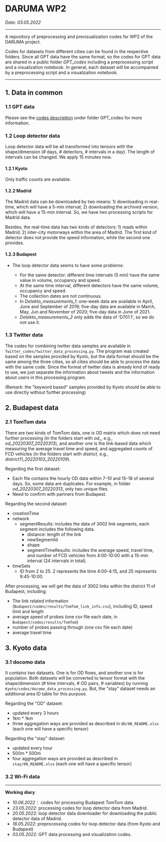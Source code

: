 # DARUMA WP2

*Date: 03.05.2022*

------------------------------

A repository of preprocessing and previsualization codes for WP2 of the DARUMA project.

Codes for datasets from different cities can be found in the respective folders. Since all GPT data have the same format, so the codes for GPT data are shared in a public folder *GPT_codes* including a preprocessing script and a visualization notebook. In general, each dataset will be accompanied by a preprocessing script and a visualization notebook.

--------
## 1. Data in common

### 1.1 GPT data

Please see the [codes description](GPT_codes/codes_description.md) under folder GPT_codes for more information.

### 1.2 Loop detector data

Loop detector data will be all transformed into tensors with the shape/dimension (# days, # detectors, # intervals in a day). The length of intervals can be changed. We apply 15 minutes now.

#### 1.2.1 Kyoto

Only traffic counts are available.

#### 1.2.2 Madrid

The Madrid data can be downloaded by two means: 1) downloading in real-time, which will have a 5-min interval; 2) downloading the archived version, which will have a 15-min interval. So, we have two processing scripts for Madrid data.

Besides, the real-time data has two kinds of detectors: 1) roads within Madrid; 2) inter-city motorways within the area of Madrid. The first kind of detector does not provide the speed information, while the second one provides.

#### 1.2.3 Budapest

- The loop detector data seems to have some problems:

  - For the same detector: different time intervals (5 min) have the same value in volume, occupancy and speed.
  - At the same time interval, different detectors have the same volume, occupancy and speed.
  - The collection dates are not continuous.
  - In *Detekto_measurements_1*: one-week data are available in April, June and September of 2019;  five-day data are available in March, May, Jun and November of 2020; five-day data in June of 2021.
  - *Detekto_measurements_2* only adds the data of 'D701.1', so we do not use it.

### 1.3 Twitter data

The codes for combining twitter data samples are available in `Twitter_codes/twitter_data_processing.py`. The program was created based on the samples provided by Kyoto, but the data format should be the same among the three cities, so all cities should be able to process the data with the same code. Since the format of twitter data is already kind of ready to use, we just separate the information about tweets and the information about users in this processing program.

(Remark: the "keyword based" samples provided by Kyoto should be able to use directly without further processing)

## 2. Budapest data

### 2.1 TomTom data

There are two kinds of TomTom data, one is OD matrix which does not need further processing (in the folders start with *od_*, e.g., *od_20220307_20220313*), and another one is the link-based data which measuring the average travel time and speed, and aggregated counts of FCD vehicles (in the folders start with *district*, e.g., *district11_20220103_20220109*).

Regarding the first dataset:

- Each file contains the hourly OD data within 7-10 and 15-18 of several days. So, some data are duplicates. For example, in folder *od_20220307_20220313*, only two unique files.
- Need to confirm with partners from Budapest.

Regarding the second dataset:

- creationTime
- network
  - segmentResults: includes the data of 3002 link segments, each segment includes the following data.
    - distance: length of the link
    - newSegmentId
    - shape
    - segmentTimeResults: includes the average speed, travel time, and number of FCD vehicles from 4:00-10:00 with a 15-min interval (24 intervals in total).
- timeSets
  - ID from 2 to 25. 2 represents the time 4:00-4:15, and 25 represents 9:45-10:00.

After processing, we will get the data of 3002 links within the district 11 of Budapest, including:

- The link related information (`Budapest/codes/results/TomTom_link_info.csv`), including ID, speed limit and length
- average speed of probes (one csv file each date, in `Budapest/codes/results/TomTom`)
- number of probes passing through (one csv file each date)
- average travel time

## 3. Kyoto data
### 3.1 docomo data
It contains two datasets. One is for OD flows, and another one is for population. Both datasets will be converted to tensor format with the shape/dimension (# time intervals, # OD pairs,  # variables) by running `Kyoto/codes/docomo_data_processing.py`. But, the "stay" dataset needs an additional area ID table for this purpose.

Regarding the "OD" dataset:

- updated every 3 hours
- 1km * 1km
- three aggregation ways are provided as described in `OD/00_README.xlsx` (each one will have a specific tensor)

Regarding the "stay" dataset:

- updated every hour
- 500m * 500m
- four aggregation ways are provided as described in `stay/00_README.xlsx` (each one will have a specific tensor)

### 3.2 Wi-Fi data



--------------------

**Working diary**

- *10.06.2022*： codes for processing Budapest TomTom data.
- *23.05.2022*: processing codes for loop detector data from Madrid.
- *20.05.2022*: loop detector data downloader for downloading the public detector data of Madrid.
- *18.05.2022*: preprocessing codes for loop detector data (from Kyoto and Budapest)
- *03.05.2022*: GPT data processing and visualization codes.

